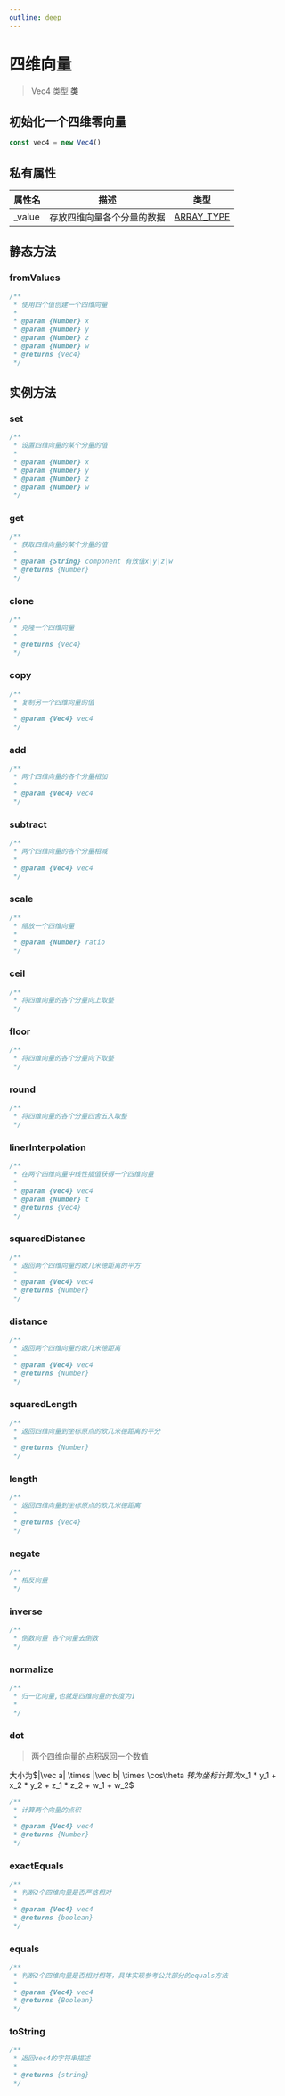 ```yaml
---
outline: deep
---
```


# 四维向量

> Vec4 类型 **类**

## 初始化一个四维零向量

```js
const vec4 = new Vec4()
```

## 私有属性

| 属性名 | 描述 | 类型 |
| - | - | - |
| _value | 存放四维向量各个分量的数据 | [ARRAY_TYPE](./common.md#ARRAY_TYPE) |

## 静态方法

### fromValues

```js
/**
 * 使用四个值创建一个四维向量
 * 
 * @param {Number} x 
 * @param {Number} y 
 * @param {Number} z
 * @param {Number} w
 * @returns {Vec4}
 */
```

## 实例方法

### set

```js
/**
 * 设置四维向量的某个分量的值
 * 
 * @param {Number} x 
 * @param {Number} y 
 * @param {Number} z
 * @param {Number} w
 */
```

### get

```js
/**
 * 获取四维向量的某个分量的值
 * 
 * @param {String} component 有效值x|y|z|w
 * @returns {Number}
 */
```

### clone

```js
/**
 * 克隆一个四维向量
 * 
 * @returns {Vec4}
 */
```

### copy

```js
/**
 * 复制另一个四维向量的值
 * 
 * @param {Vec4} vec4
 */
```

### add

```js
/**
 * 两个四维向量的各个分量相加
 * 
 * @param {Vec4} vec4
 */
```

### subtract

```js
/**
 * 两个四维向量的各个分量相减
 * 
 * @param {Vec4} vec4
 */
```

### scale

```js
/**
 * 缩放一个四维向量
 * 
 * @param {Number} ratio
 */
```

### ceil

```js
/**
 * 将四维向量的各个分量向上取整
 */
```

### floor

```js
/**
 * 将四维向量的各个分量向下取整
 */
```

### round

```js
/**
 * 将四维向量的各个分量四舍五入取整
 */
```

### linerInterpolation

```js
/**
 * 在两个四维向量中线性插值获得一个四维向量
 * 
 * @param {vec4} vec4
 * @param {Number} t 
 * @returns {Vec4}
 */
```

### squaredDistance

```js
/**
 * 返回两个四维向量的欧几米德距离的平方
 * 
 * @param {Vec4} vec4
 * @returns {Number}
 */
```

### distance

```js
/**
 * 返回两个四维向量的欧几米德距离
 * 
 * @param {Vec4} vec4
 * @returns {Number}
 */
```

### squaredLength

```js
/**
 * 返回四维向量到坐标原点的欧几米德距离的平分
 * 
 * @returns {Number}
 */
```

### length

```js
/**
 * 返回四维向量到坐标原点的欧几米德距离
 * 
 * @returns {Vec4}
 */
```

### negate

```js
/**
 * 相反向量
 */
```

### inverse

```js
/**
 * 倒数向量 各个向量去倒数
 */
```

### normalize

```js
/**
 * 归一化向量,也就是四维向量的长度为1
 * 
 */
```

### dot

> 两个四维向量的点积返回一个数值

大小为$|\vec a| \times |\vec b| \times \cos\theta $转为坐标计算为$x_1 * y_1 + x_2 * y_2 + z_1 * z_2 + w_1 + w_2$

```js
/**
 * 计算两个向量的点积
 * 
 * @param {Vec4} vec4 
 * @returns {Number}
 */
```

### exactEquals

```js
/**
 * 判断2个四维向量是否严格相对
 * 
 * @param {Vec4} vec4 
 * @returns {boolean}
 */
```

### equals

```js
/**
 * 判断2个四维向量是否相对相等，具体实现参考公共部分的equals方法
 * 
 * @param {Vec4} vec4 
 * @returns {Boolean}
 */
```

### toString

```js
/**
 * 返回vec4的字符串描述
 * 
 * @returns {string}
 */
```
